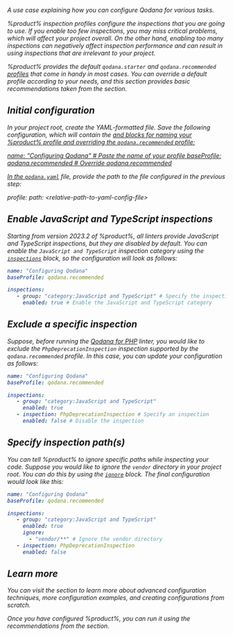 [//]: # (title: Configure Qodana your way)

<var name="wiki-glob" value="https://en.wikipedia.org/wiki/Glob_(programming)"/>
<var name="idea-scopes" value="https://www.jetbrains.com/help/idea/scope-language-syntax-reference.html"/>

<link-summary>A use case explaining how you can configure Qodana for various tasks.</link-summary>

%product% inspection profiles configure the inspections that you are going to use. If you enable too few inspections, you may 
miss critical problems, which will affect your project overall. On the other hand, enabling too many inspections 
can negatively affect inspection performance and can result in using inspections that are irrelevant to your project. 

%product% provides the default `qodana.starter` and `qodana.recommended` [profiles](inspection-profiles.md#Default+profiles) that come in handy in most 
cases. You can override a default profile according to your needs, and this section provides basic recommendations 
taken from the [](custom-profiles.md) section.

## Initial configuration

<procedure>
   <step>
      <p>In your project root, create the YAML-formatted file. Save the following configuration, which 
    will contain the <a href="custom-profiles.md" anchor="name"/> and <a href="custom-profiles.md" anchor="baseProfile"/> 
blocks for naming your %product% profile and overriding the <code>qodana.recommended</code> profile:</p>
      <code-block lang="yaml">
      name: "Configuring Qodana" # Paste the name of your profile
      baseProfile: qodana.recommended # Override qodana.recommended
      </code-block>
   </step>
   <step>
      <p>In the <a href="qodana-yaml.md"><code>qodana.yaml</code></a> file, provide the path to the file configured in the previous step:</p> 
      <code-block lang="yaml">
      profile:
         path: &lt;relative-path-to-yaml-config-file&gt;
      </code-block>
   </step>
</procedure>

## Enable JavaScript and TypeScript inspections

Starting from version 2023.2 of %product%, all linters provide JavaScript and TypeScript inspections, but they are 
disabled by default. You can enable the `JavaScript and TypeScript` inspection category using the 
[`inspections`](custom-profiles.md#inspections-group) block, so the configuration will look as follows:

```yaml
name: "Configuring Qodana" 
baseProfile: qodana.recommended

inspections:
   - group: "category:JavaScript and TypeScript" # Specify the inspection category
     enabled: true # Enable the JavaScript and TypeScript category
```

## Exclude a specific inspection

Suppose, before running the [Qodana for PHP](qodana-php.md) linter, you would like to exclude the `PhpDeprecationInspection` 
inspection supported by the `qodana.recommended` profile. In this case, you can update your configuration as follows:

```yaml
name: "Configuring Qodana"
baseProfile: qodana.recommended

inspections:
   - group: "category:JavaScript and TypeScript"
     enabled: true
   - inspection: PhpDeprecationInspection # Specify an inspection
     enabled: false # Disable the inspection
```

## Specify inspection path(s)

You can tell %product% to ignore specific paths while inspecting your code. Suppose you would like to ignore the 
`vendor` directory in your project root. You can do this by using the [`ignore`](custom-profiles.md#inspections-group) block. The final 
configuration would look like this:

```yaml
name: "Configuring Qodana"
baseProfile: qodana.recommended

inspections:
   - group: "category:JavaScript and TypeScript"
     enabled: true
     ignore:
       - "vendor/**" # Ignore the vendor directory
   - inspection: PhpDeprecationInspection
     enabled: false
```

## Learn more

You can visit the [](custom-profiles.md) section to learn more about advanced configuration techniques, more configuration examples, 
and creating configurations from scratch.

Once you have configured %product%, you can run it using the recommendations from the [](Quick-start.topic) section.
